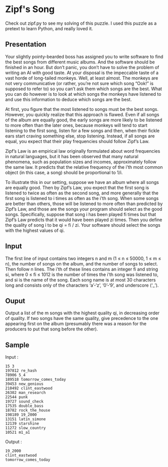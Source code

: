 Zipf's Song
===========

Check out zipf.py to see my solving of this puzzle.
I used this puzzle as a pretext to learn Python, and really loved it.

Presentation
------------

Your slightly pointy-bearded boss has assigned you to write software to find the best songs from different music albums. And the software should be finished in an hour. But don’t panic, you don’t have to solve the problem of writing an AI with good taste. At your disposal is the impeccable taste of a vast horde of long-tailed monkeys. Well, at least almost. The monkeys are not very communicative (or rather, you’re not sure which song “Ook!” is supposed to refer to) so you can’t ask them which songs are the best. What you can do however is to look at which songs the monkeys have listened to and use this information to deduce which songs are the best.

At first, you figure that the most listened to songs must be the best songs. However, you quickly realize that this approach is flawed. Even if all songs of the album are equally good, the early songs are more likely to be listened to more often than the later ones, because monkeys will tend to start listening to the first song, listen for a few songs and then, when their fickle ears start craving something else, stop listening. Instead, if all songs are equal, you expect that their play frequencies should follow Zipf’s Law.

Zipf’s Law is an empirical law originally formulated about word frequencies in natural languages, but it has been observed that many natural phenomena, such as population sizes and incomes, approximately follow the same law. It predicts that the relative frequency of the i’th most common object (in this case, a song) should be proportional to 1/i.

To illustrate this in our setting, suppose we have an album where all songs are equally good. Then by Zipf’s Law, you expect that the first song is listened to twice as often as the second song, and more generally that the first song is listened to i times as often as the i’th song. When some songs are better than others, those will be listened to more often than predicted by Zipf’s Law, and those are the songs your program should select as the good songs. Specifically, suppose that song i has been played fi times but that Zipf’s Law predicts that it would have been played zi times. Then you define the quality of song i to be qi = fi / zi. Your software should select the songs with the highest values of qi.

Input
-----

The first line of input contains two integers n and m (1 ≤ n ≤ 50000, 1 ≤ m ≤ n), the number of songs on the album, and the number of songs to select. Then follow n lines. The i’th of these lines contains an integer fi and string si, where 0 ≤ fi ≤ 1012 is the number of times the i’th song was listened to, and si is the name of the song. Each song name is at most 30 characters long and consists only of the characters ‘a’-‘z’, ‘0’-‘9’, and underscore (‘_’).

Ouput
-----
Output a list of the m songs with the highest quality qi, in decreasing order of quality. If two songs have the same quality, give precedence to the one appearing first on the album (presumably there was a reason for the producers to put that song before the other). 

Sample
------
  Input :
    
    15 3
    197812 re_hash
    78906 5_4
    189518 tomorrow_comes_today
    39453 new_genious
    210492 clint_eastwood
    26302 man_research
    22544 punk
    19727 sound_check
    17535 double_bass
    18782 rock_the_house
    198189 19_2000
    13151 latin_simone
    12139 starshine
    11272 slow_country
    10521 m1_a1
    
  Output :
  
    19_2000
    clint_eastwood
    tomorrow_comes_today 
